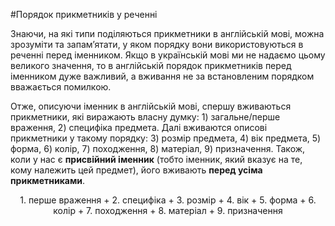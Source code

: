 #Порядок прикметникiв у реченнi

<p>Знаючи, на які типи поділяються прикметники в англійській мові, можна зрозуміти та запам’ятати, у яком порядку вони використовуються в реченні перед іменником. Якщо в українській мові ми не надаємо цьому великого значення, то в англійській порядок прикметників перед іменником дуже важливий, а вживання не за встановленим порядком вважається помилкою.</p>

<p>Отже, описуючи іменник в англійській мові, спершу вживаються прикметники, які виражають власну думку: <span class="p1">1) загальне/перше враження, 2) специфіка предмета</span>. Далі вживаются описові прикметники у такому порядку: <span class="p1">3) розмір предмета, 4) вік предмета, 5) форма, 6) колір, 7) походження, 8) матеріал, 9) призначення</span>. Також, коли у нас є <b>присвійний іменник</b> (тобто іменник, який вказує на те, кому належить цей предмет), його вживають <b>перед усіма прикметниками</b>.</p>

<p align="center">1. перше враження + 2. специфіка + 3. розмір + 4. вік + 5. форма + 6. колір + 7. походження + 8. матеріал + 9. призначення</p>